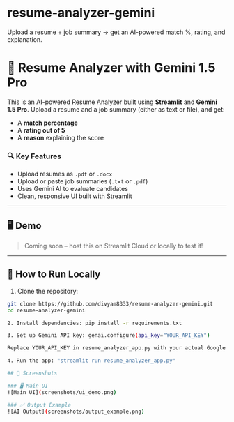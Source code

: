 # resume-analyzer-gemini
Upload a resume + job summary → get an AI-powered match %, rating, and explanation.

# 🤖 Resume Analyzer with Gemini 1.5 Pro

This is an AI-powered Resume Analyzer built using **Streamlit** and **Gemini 1.5 Pro**. Upload a resume and a job summary (either as text or file), and get:
- A **match percentage**
- A **rating out of 5**
- A **reason** explaining the score

### 🔍 Key Features

- Upload resumes as `.pdf` or `.docx`
- Upload or paste job summaries (`.txt` or `.pdf`)
- Uses Gemini AI to evaluate candidates
- Clean, responsive UI built with Streamlit

---

## 🖥️ Demo

> Coming soon – host this on Streamlit Cloud or locally to test it!

---

## 🚀 How to Run Locally

1. Clone the repository:

```bash
git clone https://github.com/divyam8333/resume-analyzer-gemini.git
cd resume-analyzer-gemini

2. Install dependencies: pip install -r requirements.txt

3. Set up Gemini API key: genai.configure(api_key="YOUR_API_KEY")

Replace YOUR_API_KEY in resume_analyzer_app.py with your actual Google AI Studio API key.

4. Run the app: "streamlit run resume_analyzer_app.py"

## 📸 Screenshots

### 🖥️ Main UI
![Main UI](screenshots/ui_demo.png)

### ✅ Output Example
![AI Output](screenshots/output_example.png)


